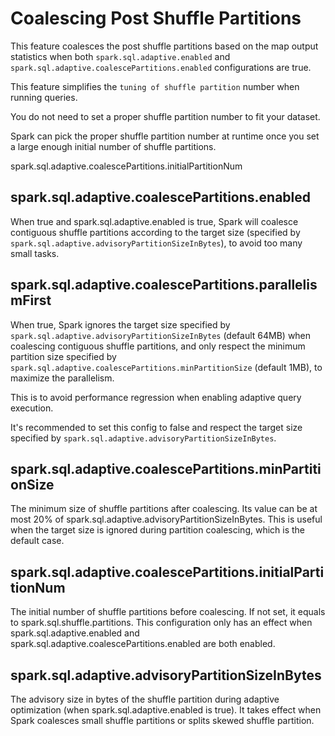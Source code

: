 # Coalescing Post Shuffle Partitions

This feature coalesces the post shuffle partitions based on the map output statistics when both `spark.sql.adaptive.enabled` and `spark.sql.adaptive.coalescePartitions.enabled` configurations are true.

This feature simplifies the `tuning of shuffle partition` number when running queries.

You do not need to set a proper shuffle partition number to fit your dataset.

Spark can pick the proper shuffle partition number at runtime once you set a large enough initial number of shuffle partitions.

 spark.sql.adaptive.coalescePartitions.initialPartitionNum

## spark.sql.adaptive.coalescePartitions.enabled

When true and spark.sql.adaptive.enabled is true, Spark will coalesce contiguous shuffle partitions according to the target size (specified by `spark.sql.adaptive.advisoryPartitionSizeInBytes`), to avoid too many small tasks.

## spark.sql.adaptive.coalescePartitions.parallelismFirst

When true, Spark ignores the target size specified by `spark.sql.adaptive.advisoryPartitionSizeInBytes` (default 64MB) when coalescing contiguous shuffle partitions, and only respect the minimum partition size specified by `spark.sql.adaptive.coalescePartitions.minPartitionSize` (default 1MB), to maximize the parallelism.

This is to avoid performance regression when enabling adaptive query execution.

It's recommended to set this config to false and respect the target size specified by `spark.sql.adaptive.advisoryPartitionSizeInBytes`.

## spark.sql.adaptive.coalescePartitions.minPartitionSize

The minimum size of shuffle partitions after coalescing. Its value can be at most 20% of spark.sql.adaptive.advisoryPartitionSizeInBytes. This is useful when the target size is ignored during partition coalescing, which is the default case.

## spark.sql.adaptive.coalescePartitions.initialPartitionNum

The initial number of shuffle partitions before coalescing. If not set, it equals to spark.sql.shuffle.partitions. This configuration only has an effect when spark.sql.adaptive.enabled and spark.sql.adaptive.coalescePartitions.enabled are both enabled.

## spark.sql.adaptive.advisoryPartitionSizeInBytes

The advisory size in bytes of the shuffle partition during adaptive optimization (when spark.sql.adaptive.enabled is true). It takes effect when Spark coalesces small shuffle partitions or splits skewed shuffle partition.
